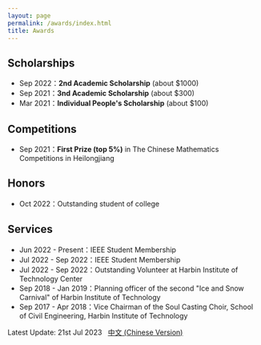 ```yaml
---
layout: page
permalink: /awards/index.html
title: Awards
---
```


## Scholarships
- Sep 2022：**2nd Academic Scholarship** (about $1000)
- Sep 2021：**3nd Academic Scholarship** (about $300)
- Mar 2021：**Individual People's Scholarship** (about $100)

## Competitions

- Sep 2021：**First Prize (top 5%)** in The Chinese Mathematics Competitions in Heilongjiang


## Honors

- Oct 2022：Outstanding student of college 


## Services

- Jun 2022 - Present：IEEE Student Membership
- Jul 2022 - Sep 2022：IEEE Student Membership
- Jul 2022 - Sep 2022：Outstanding Volunteer at Harbin Institute of Technology Center
- Sep 2018 - Jan 2019：Planning officer of the second "Ice and Snow Carnival" of Harbin Institute of Technology
- Sep 2017 - Apr 2018：Vice Chairman of the Soul Casting Choir, School of Civil Engineering, Harbin Institute of Technology

Latest Update: 21st Jul 2023 &nbsp; [中文 (Chinese Version)](https://dinokli818.github.io/awards-zh/)
